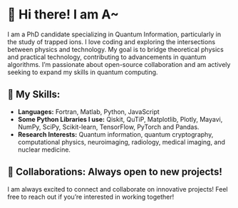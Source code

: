 # 👋 Hi there! I am A~

I am a PhD candidate specializing in Quantum Information, particularly in the study of trapped ions. I love coding and exploring the intersections between physics and technology.
My goal is to bridge theoretical physics and practical technology, contributing to advancements in quantum algorithms. I’m passionate about open-source collaboration and am actively seeking to expand my skills in quantum computing. 

## 🚀 My Skills:
- **Languages:** Fortran, Matlab, Python, JavaScript
- **Some Python Libraries I use:** Qiskit, QuTiP, Matplotlib, Plotly, Mayavi, NumPy, SciPy, Scikit-learn, TensorFlow, PyTorch and Pandas.
- **Research Interests:** Quantum information, quantum cryptography, computational physics, neuroimaging, radiology, medical imaging, and nuclear medicine.

## 🤝  Collaborations: Always open to new projects!
I am always excited to connect and collaborate on innovative projects! Feel free to reach out if you’re interested in working together!

